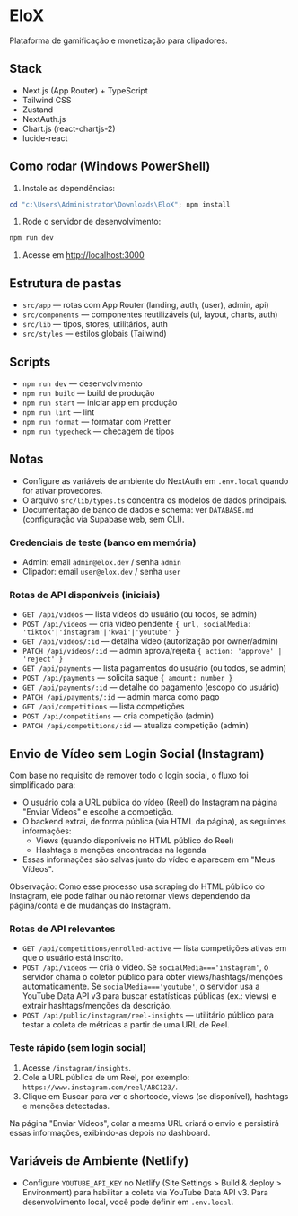# EloX

Plataforma de gamificação e monetização para clipadores.

 
## Stack

- Next.js (App Router) + TypeScript
- Tailwind CSS
- Zustand
- NextAuth.js
- Chart.js (react-chartjs-2)
- lucide-react

## Como rodar (Windows PowerShell)

1. Instale as dependências:

```powershell
cd "c:\Users\Administrator\Downloads\EloX"; npm install
```

1. Rode o servidor de desenvolvimento:

```powershell
npm run dev
```

1. Acesse em <http://localhost:3000>

## Estrutura de pastas

- `src/app` — rotas com App Router (landing, auth, (user), admin, api)
- `src/components` — componentes reutilizáveis (ui, layout, charts, auth)
- `src/lib` — tipos, stores, utilitários, auth
- `src/styles` — estilos globais (Tailwind)

 
## Scripts

- `npm run dev` — desenvolvimento
- `npm run build` — build de produção
- `npm run start` — iniciar app em produção
- `npm run lint` — lint
- `npm run format` — formatar com Prettier
- `npm run typecheck` — checagem de tipos

 
## Notas

- Configure as variáveis de ambiente do NextAuth em `.env.local` quando for ativar provedores.
- O arquivo `src/lib/types.ts` concentra os modelos de dados principais.
- Documentação de banco de dados e schema: ver `DATABASE.md` (configuração via Supabase web, sem CLI).

### Credenciais de teste (banco em memória)

- Admin: email `admin@elox.dev` / senha `admin`
- Clipador: email `user@elox.dev` / senha `user`

### Rotas de API disponíveis (iniciais)

- `GET /api/videos` — lista vídeos do usuário (ou todos, se admin)
- `POST /api/videos` — cria vídeo pendente `{ url, socialMedia: 'tiktok'|'instagram'|'kwai'|'youtube' }`
- `GET /api/videos/:id` — detalha vídeo (autorização por owner/admin)
- `PATCH /api/videos/:id` — admin aprova/rejeita `{ action: 'approve' | 'reject' }`
- `GET /api/payments` — lista pagamentos do usuário (ou todos, se admin)
- `POST /api/payments` — solicita saque `{ amount: number }`
- `GET /api/payments/:id` — detalhe do pagamento (escopo do usuário)
- `PATCH /api/payments/:id` — admin marca como pago
- `GET /api/competitions` — lista competições
- `POST /api/competitions` — cria competição (admin)
- `PATCH /api/competitions/:id` — atualiza competição (admin)

## Envio de Vídeo sem Login Social (Instagram)

Com base no requisito de remover todo o login social, o fluxo foi simplificado para:

- O usuário cola a URL pública do vídeo (Reel) do Instagram na página "Enviar Vídeos" e escolhe a competição.
- O backend extrai, de forma pública (via HTML da página), as seguintes informações:
  - Views (quando disponíveis no HTML público do Reel)
  - Hashtags e menções encontradas na legenda
- Essas informações são salvas junto do vídeo e aparecem em "Meus Vídeos".

Observação: Como esse processo usa scraping do HTML público do Instagram, ele pode falhar ou não retornar views dependendo da página/conta e de mudanças do Instagram.

### Rotas de API relevantes

- `GET /api/competitions/enrolled-active` — lista competições ativas em que o usuário está inscrito.
- `POST /api/videos` — cria o vídeo. Se `socialMedia==='instagram'`, o servidor chama o coletor público para obter views/hashtags/menções automaticamente. Se `socialMedia==='youtube'`, o servidor usa a YouTube Data API v3 para buscar estatísticas públicas (ex.: views) e extrair hashtags/menções da descrição.
- `POST /api/public/instagram/reel-insights` — utilitário público para testar a coleta de métricas a partir de uma URL de Reel.

### Teste rápido (sem login social)

1. Acesse `/instagram/insights`.
2. Cole a URL pública de um Reel, por exemplo: `https://www.instagram.com/reel/ABC123/`.
3. Clique em Buscar para ver o shortcode, views (se disponível), hashtags e menções detectadas.

Na página "Enviar Vídeos", colar a mesma URL criará o envio e persistirá essas informações, exibindo-as depois no dashboard.

## Variáveis de Ambiente (Netlify)

- Configure `YOUTUBE_API_KEY` no Netlify (Site Settings > Build & deploy > Environment) para habilitar a coleta via YouTube Data API v3. Para desenvolvimento local, você pode definir em `.env.local`.
